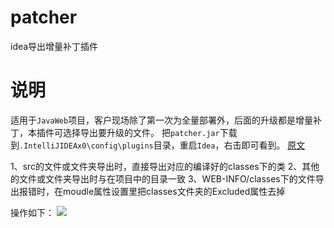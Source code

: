 # patcher
idea导出增量补丁插件

# 说明
适用于`JavaWeb`项目，客户现场除了第一次为全量部署外，后面的升级都是增量补丁，本插件可选择导出要升级的文件。
把`patcher.jar`下载到`.IntelliJIDEAx0\config\plugins`目录，重启`Idea`，右击即可看到。
[原文](http://www.jetbrains.org/intellij/sdk/docs/basics/getting_started/deploying_plugin.html)

1、src的文件或文件夹导出时，直接导出对应的编译好的classes下的类
2、其他的文件或文件夹导出时与在项目中的目录一致
3、WEB-INFO/classes下的文件导出报错时，在moudle属性设置里把classes文件夹的Excluded属性去掉

操作如下：
![](patcher.gif)
